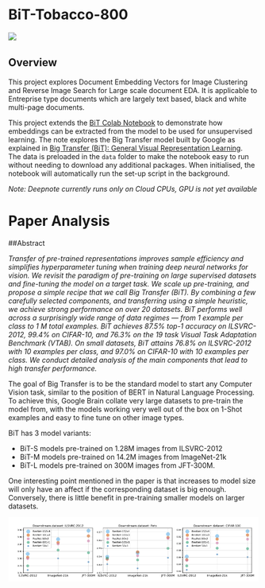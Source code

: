 # BiT-Tobacco-800


[<img src="https://deepnote.com/buttons/launch-in-deepnote.svg">](https://deepnote.com/project/9045f0e2-4d02-4e64-b313-d70bdf35dcc5#%2FBiT-Tobacco-800%2Fbig_transfer_model.ipynb)

## Overview

This project explores Document Embedding Vectors for Image Clustering and Reverse Image Search for Large scale document EDA.
It is applicable to Entreprise type documents which are largely text based, black and white multi-page documents.
<br>

This project extends the [BiT Colab Notebook](https://colab.research.google.com/github/google-research/big_transfer/blob/master/colabs/big_transfer_pytorch.ipynb)
to demonstrate how embeddings can be extracted from the model to be used for unsupervised learning. The note explores the Big Transfer model built by Google as explained in [Big Transfer (BiT): General Visual Representation Learning](https://arxiv.org/abs/1912.11370).
<br>
The data is preloaded in the `data` folder to make the notebook easy to run without needing to download any additional packages.
When initialised, the notebook will automatically run the set-up script in the background.

*Note: Deepnote currently runs only on Cloud CPUs, GPU is not yet available*


# Paper Analysis

##Abstract


*Transfer of pre-trained representations improves sample efficiency and simplifies hyperparameter tuning when training deep neural networks for vision. We revisit the paradigm of pre-training on large supervised datasets and fine-tuning the model on a target task. We scale up pre-training, and propose a simple recipe that we call Big Transfer (BiT). By combining a few carefully selected components, and transferring using a simple heuristic, we achieve strong performance on over 20 datasets. BiT performs well across a surprisingly wide range of data regimes — from 1 example per class to 1 M total examples. BiT achieves 87.5% top-1 accuracy on ILSVRC-2012, 99.4% on CIFAR-10, and 76.3% on the 19 task Visual Task Adaptation Benchmark (VTAB). On small datasets, BiT attains 76.8% on ILSVRC-2012 with 10 examples per class, and 97.0% on CIFAR-10 with 10 examples per class. We conduct detailed analysis of the main components that lead to high transfer performance.*
<br>

The goal of Big Transfer is to be the standard model to start any Computer Vision task, similar to the position of BERT in Natural Language Processing.
To achieve this, Google Brain collate very large datasets to pre-train the model from, with the models working very well out of the box on 1-Shot examples and easy to fine tune on other image types.

BiT has 3 model variants: <br>
- BiT-S models pre-trained on 1.28M images from ILSVRC-2012
- BiT-M models pre-trained on 14.2M images from ImageNet-21k
- BiT-L models pre-trained on 300M images from JFT-300M.

One interesting point mentioned in the paper is that increases to model size will only have an affect if the corresponding dataset is big enough. 
Conversely, there is little benefit in pre-training smaller models on larger datasets.

![Model Size Comparison](/figures/model_size.png "Model Size and Performance Comparison")